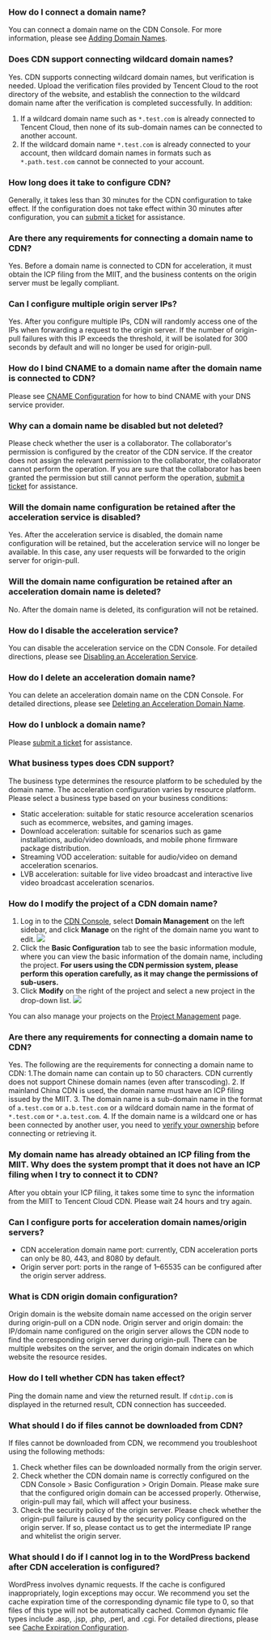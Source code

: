### How do I connect a domain name?
You can connect a domain name on the CDN Console. For more information, please see [Adding Domain Names](https://intl.cloud.tencent.com/document/product/228/5734).

### Does CDN support connecting wildcard domain names?
Yes. CDN supports connecting wildcard domain names, but verification is needed. Upload the verification files provided by Tencent Cloud to the root directory of the website, and establish the connection to the wildcard domain name after the verification is completed successfully.
In addition:
1. If a wildcard domain name such as `*.test.com` is already connected to Tencent Cloud, then none of its sub-domain names can be connected to another account.
2. If the wildcard domain name `*.test.com` is already connected to your account, then wildcard domain names in formats such as `*.path.test.com` cannot be connected to your account.

### How long does it take to configure CDN?
Generally, it takes less than 30 minutes for the CDN configuration to take effect. If the configuration does not take effect within 30 minutes after configuration, you can [submit a ticket](https://console.cloud.tencent.com/workorder/category) for assistance.

### Are there any requirements for connecting a domain name to CDN?
Yes. Before a domain name is connected to CDN for acceleration, it must obtain the ICP filing from the MIIT, and the business contents on the origin server must be legally compliant.

### Can I configure multiple origin server IPs?
Yes. After you configure multiple IPs, CDN will randomly access one of the IPs when forwarding a request to the origin server. If the number of origin-pull failures with this IP exceeds the threshold, it will be isolated for 300 seconds by default and will no longer be used for origin-pull.

### How do I bind CNAME to a domain name after the domain name is connected to CDN?
Please see [CNAME Configuration](https://intl.cloud.tencent.com/document/product/228/3121) for how to bind CNAME with your DNS service provider.

### Why can a domain name be disabled but not deleted?
Please check whether the user is a collaborator. The collaborator's permission is configured by the creator of the CDN service. If the creator does not assign the relevant permission to the collaborator, the collaborator cannot perform the operation. If you are sure that the collaborator has been granted the permission but still cannot perform the operation, [submit a ticket](https://console.cloud.tencent.com/workorder/category) for assistance.

### Will the domain name configuration be retained after the acceleration service is disabled?
Yes. After the acceleration service is disabled, the domain name configuration will be retained, but the acceleration service will no longer be available. In this case, any user requests will be forwarded to the origin server for origin-pull.

### Will the domain name configuration be retained after an acceleration domain name is deleted?
No. After the domain name is deleted, its configuration will not be retained.

### How do I disable the acceleration service?
You can disable the acceleration service on the CDN Console. For detailed directions, please see [Disabling an Acceleration Service](https://intl.cloud.tencent.com/document/product/228/5736).

### How do I delete an acceleration domain name?
You can delete an acceleration domain name on the CDN Console. For detailed directions, please see [Deleting an Acceleration Domain Name](https://intl.cloud.tencent.com/document/product/228/5736).

### How do I unblock a domain name?
Please [submit a ticket](https://console.cloud.tencent.com/workorder/category) for assistance.

### What business types does CDN support?
The business type determines the resource platform to be scheduled by the domain name. The acceleration configuration varies by resource platform. Please select a business type based on your business conditions:
- Static acceleration: suitable for static resource acceleration scenarios such as ecommerce, websites, and gaming images.
- Download acceleration: suitable for scenarios such as game installations, audio/video downloads, and mobile phone firmware package distribution.
- Streaming VOD acceleration: suitable for audio/video on demand acceleration scenarios.
- LVB acceleration: suitable for live video broadcast and interactive live video broadcast acceleration scenarios.

### How do I modify the project of a CDN domain name?

1. Log in to the [CDN Console](https://console.cloud.tencent.com/cdn), select **Domain Management** on the left sidebar, and click **Manage** on the right of the domain name you want to edit.
![](https://main.qcloudimg.com/raw/fb85a5afb49ca90cfe0c6c9b075a5646.png)
2. Click the **Basic Configuration** tab to see the basic information module, where you can view the basic information of the domain name, including the project. **For users using the CDN permission system, please perform this operation carefully, as it may change the permissions of sub-users.**
3. Click **Modify** on the right of the project and select a new project in the drop-down list.
![](https://main.qcloudimg.com/raw/f788084a71b205ee8938c960edfb3a29.png)

You can also manage your projects on the [Project Management](https://console.cloud.tencent.com/project) page.


### Are there any requirements for connecting a domain name to CDN?
Yes. The following are the requirements for connecting a domain name to CDN:
1.The domain name can contain up to 50 characters. CDN currently does not support Chinese domain names (even after transcoding).
2. If mainland China CDN is used, the domain name must have an ICP filing issued by the MIIT.
3. The domain name is a sub-domain name in the format of `a.test.com` or `a.b.test.com` or a wildcard domain name in the format of `*.test.com` or `*.a.test.com`.
4. If the domain name is a wildcard one or has been connected by another user, you need to [verify your ownership](https://intl.cloud.tencent.com/document/product/228/5734#m1) before connecting or retrieving it.

### My domain name has already obtained an ICP filing from the MIIT. Why does the system prompt that it does not have an ICP filing when I try to connect it to CDN?
After you obtain your ICP filing, it takes some time to sync the information from the MIIT to Tencent Cloud CDN. Please wait 24 hours and try again.

### Can I configure ports for acceleration domain names/origin servers?
- CDN acceleration domain name port: currently, CDN acceleration ports can only be 80, 443, and 8080 by default.
- Origin server port: ports in the range of 1–65535 can be configured after the origin server address.

### What is CDN origin domain configuration?
Origin domain is the website domain name accessed on the origin server during origin-pull on a CDN node. Origin server and origin domain: the IP/domain name configured on the origin server allows the CDN node to find the corresponding origin server during origin-pull. There can be multiple websites on the server, and the origin domain indicates on which website the resource resides.


### How do I tell whether CDN has taken effect?

Ping the domain name and view the returned result. If `cdntip.com` is displayed in the returned result, CDN connection has succeeded.
### What should I do if files cannot be downloaded from CDN?

If files cannot be downloaded from CDN, we recommend you troubleshoot using the following methods:
1. Check whether files can be downloaded normally from the origin server.
2. Check whether the CDN domain name is correctly configured on the CDN Console > Basic Configuration > Origin Domain. Please make sure that the configured origin domain can be accessed properly. Otherwise, origin-pull may fail, which will affect your business.
3. Check the security policy of the origin server. Please check whether the origin-pull failure is caused by the security policy configured on the origin server. If so, please contact us to get the intermediate IP range and whitelist the origin server.


### What should I do if I cannot log in to the WordPress backend after CDN acceleration is configured?
WordPress involves dynamic requests. If the cache is configured inappropriately, login exceptions may occur. We recommend you set the cache expiration time of the corresponding dynamic file type to 0, so that files of this type will not be automatically cached. Common dynamic file types include .asp, .jsp, .php, .perl, and .cgi. For detailed directions, please see [Cache Expiration Configuration](https://intl.cloud.tencent.com/document/product/228/35317).


